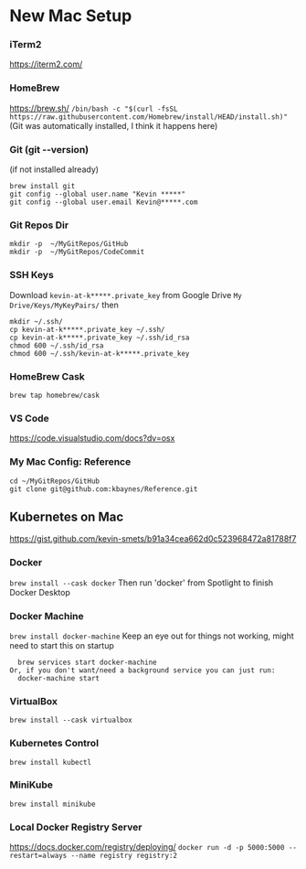 # New Mac Setup

### iTerm2
https://iterm2.com/

### HomeBrew
https://brew.sh/
`/bin/bash -c "$(curl -fsSL https://raw.githubusercontent.com/Homebrew/install/HEAD/install.sh)"`
(Git was automatically installed, I think it happens here)

### Git (git --version)
(if not installed already)
```
brew install git
git config --global user.name "Kevin *****"
git config --global user.email Kevin@*****.com
```

### Git Repos Dir
```
mkdir -p  ~/MyGitRepos/GitHub
mkdir -p  ~/MyGitRepos/CodeCommit
```

### SSH Keys 
Download `kevin-at-k*****.private_key` from Google Drive `My Drive/Keys/MyKeyPairs/` then

```
mkdir ~/.ssh/
cp kevin-at-k*****.private_key ~/.ssh/
cp kevin-at-k*****.private_key ~/.ssh/id_rsa
chmod 600 ~/.ssh/id_rsa
chmod 600 ~/.ssh/kevin-at-k*****.private_key
```

### HomeBrew Cask
`brew tap homebrew/cask`

### VS Code
https://code.visualstudio.com/docs?dv=osx

### My Mac Config: Reference
```
cd ~/MyGitRepos/GitHub
git clone git@github.com:kbaynes/Reference.git
```

## Kubernetes on Mac
https://gist.github.com/kevin-smets/b91a34cea662d0c523968472a81788f7

### Docker
`brew install --cask docker`
Then run 'docker' from Spotlight to finish Docker Desktop

### Docker Machine
`brew install docker-machine`
Keep an eye out for things not working, might need to start this on startup
```To have launchd start docker-machine now and restart at login:
  brew services start docker-machine
Or, if you don't want/need a background service you can just run:
  docker-machine start
  ```

### VirtualBox
`brew install --cask virtualbox`

### Kubernetes Control
`brew install kubectl`

### MiniKube
`brew install minikube`

### Local Docker Registry Server
https://docs.docker.com/registry/deploying/
`docker run -d -p 5000:5000 --restart=always --name registry registry:2`
